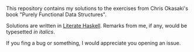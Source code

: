 This repository contains my solutions to the exercises from Chris Okasaki's
book "Purely Functional Data Structures".

Solutions are written in [Literate Haskell](http://www.haskell.org/haskellwiki/Literate_programming).
Remarks from me, if any, would be typesetted *in italics*.

If you fing a bug or something, I would appreciate you opening an issue.

